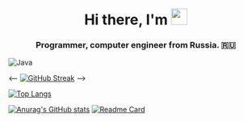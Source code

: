 <h1 align="center">Hi there, I'm <a Vladimir Blinov aka Mister F0X</a> 
<img src="https://github.com/blackcater/blackcater/raw/main/images/Hi.gif" height="32"/></h1>
<h3 align="center">Programmer, computer engineer from Russia. 🇷🇺</h3>

<!--
**foxInternet/foxInternet** is a ✨ _special_ ✨ repository because its `README.md` (this file) appears on your GitHub profile.

Here are some ideas to get you started:

- 🔭 I’m currently working on ...
- 🌱 I’m currently learning ...
- 👯 I’m looking to collaborate on ...
- 🤔 I’m looking for help with ...
- 💬 Ask me about ...
- 📫 How to reach me: ...
- 😄 Pronouns: ...
- ⚡ Fun fact: ...
-->
![Java](https://img.shields.io/badge/java-%23ED8B00.svg?style=for-the-badge&logo=java&logoColor=white)
<!--
[![Typing SVG](https://readme-typing-svg.herokuapp.com?color=%2336BCF7&lines=Programmer+computer+engineer+from+Russia)](https://git.io/typing-svg)
-->
<--
[![GitHub Streak](https://github-readme-streak-stats.herokuapp.com/?user=DenverCoder1)](https://git.io/streak-stats)
-->
<!---Для компактной версии
[![Top Langs](https://github-readme-stats.vercel.app/api/top-langs/?username=foxInternet&layout=compact)](https://github.com/foxInternet/github-readme-stats)
-->
<!---Для подробной версии-->
[![Top Langs](https://github-readme-stats.vercel.app/api/top-langs/?username=foxInternet)](https://github.com/foxInternet/github-readme-stats)

[![Anurag's GitHub stats](https://github-readme-stats.vercel.app/api?username=foxInternet)](https://github.com/foxInternet/github-readme-stats)
[![Readme Card](https://github-readme-stats.vercel.app/api/pin/?username=foxInternet&repo=JAVA)](https://github.com/foxInternet/JAVA)
